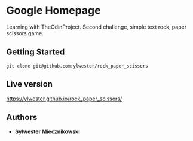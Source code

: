 # Google Homepage

Learning with TheOdinProject. Second challenge, simple text rock, paper scissors game.

## Getting Started

`git clone git@github.com:ylwester/rock_paper_scissors`

## Live version

https://ylwester.github.io/rock_paper_scissors/

## Authors

* **Sylwester Miecznikowski**